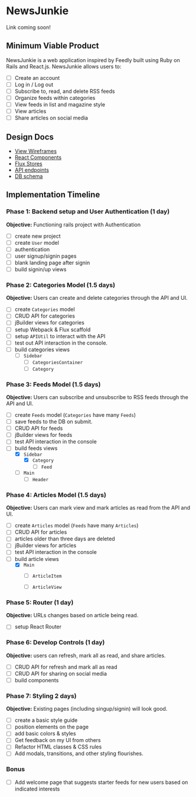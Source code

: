 # NewsJunkie

Link coming soon!

## Minimum Viable Product

NewsJunkie is a web application inspired by Feedly built using Ruby on Rails
and React.js. NewsJunkie allows users to:

- [ ] Create an account
- [ ] Log in / Log out
- [ ] Subscribe to, read, and delete RSS feeds
- [ ] Organize feeds within categories
- [ ] View feeds in list and magazine style
- [ ] View articles
- [ ] Share articles on social media

## Design Docs
* [View Wireframes][views]
* [React Components][components]
* [Flux Stores][stores]
* [API endpoints][api-endpoints]
* [DB schema][schema]

[views]: ./docs/wireframes
[components]: ./docs/components.md
[stores]: ./docs/stores.md
[api-endpoints]: ./docs/api-endpoints.md
[schema]: ./docs/schema.md

## Implementation Timeline

### Phase 1: Backend setup and User Authentication (1 day)

**Objective:** Functioning rails project with Authentication

- [ ] create new project
- [ ] create `User` model
- [ ] authentication
- [ ] user signup/signin pages
- [ ] blank landing page after signin
- [ ] build signin/up views

### Phase 2: Categories Model (1.5 days)

**Objective:** Users can create and delete categories through
the API and UI.

- [ ] create `Categories` model
- [ ] CRUD API for categories
- [ ] jBuilder views for categories
- [ ] setup Webpack & Flux scaffold
- [ ] setup `APIUtil` to interact with the API
- [ ] test out API interaction in the console.
- [ ] build categories views
  - [ ] `Sidebar`
    - [ ] `CategoriesContainer`
    - [ ] `Category`

### Phase 3: Feeds Model (1.5 days)

**Objective:** Users can subscribe and unsubscribe to RSS feeds through
the API and UI.

- [ ] create `Feeds` model (`Categories` have many `Feeds`)
- [ ] save feeds to the DB on submit.
- [ ] CRUD API for feeds
- [ ] jBuilder views for feeds
- [ ] test API interaction in the console
- [ ] build feeds views
  - [X] `Sidebar`
    - [X] `Category`
      - [ ] `Feed`
  - [ ] `Main`
    - [ ] `Header`

### Phase 4: Articles Model (1.5 days)

**Objective:** Users can mark view and mark articles as read from the API and UI.

- [ ] create `Articles` model (`Feeds` have many `Articles`)
- [ ] CRUD API for articles
- [ ] articles older than three days are deleted
- [ ] jBuilder views for articles
- [ ] test API interaction in the console
- [ ] build article views
  - [X] `Main`
    - [ ] `ArticleItem`
    - [ ] `ArticleView`


### Phase 5: Router (1 day)

**Objective:** URLs changes based on article being read.

- [ ] setup React Router

### Phase 6: Develop Controls (1 day)

**Objective:** users can refresh, mark all as read, and share articles.

- [ ] CRUD API for refresh and mark all as read
- [ ] CRUD API for sharing on social media
- [ ] build components

### Phase 7: Styling 2 days)

**Objective:** Existing pages (including singup/signin) will look good.

- [ ] create a basic style guide
- [ ] position elements on the page
- [ ] add basic colors & styles
- [ ] Get feedback on my UI from others
- [ ] Refactor HTML classes & CSS rules
- [ ] Add modals, transitions, and other styling flourishes.

### Bonus

- [ ] Add welcome page that suggests starter feeds for new users based on indicated interests
